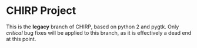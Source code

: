 # CHIRP Project

This is the **legacy** branch of CHIRP, based on python 2 and pygtk. Only
*critical* bug fixes will be applied to this branch, as it is effectively a
dead end at this point.
